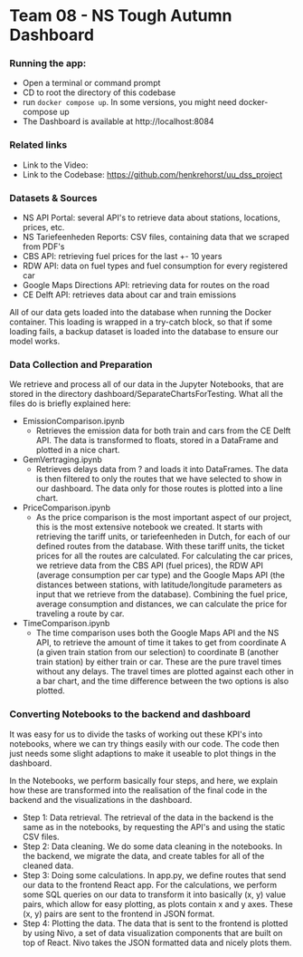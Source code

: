 # Team 08 - NS Tough Autumn Dashboard

### Running the app:
- Open a terminal or command prompt
- CD to root the directory of this codebase
- run ``docker compose up``. In some versions, you might need docker-compose up
- The Dashboard is available at http://localhost:8084

### Related links 
- Link to the Video: 
- Link to the Codebase: https://github.com/henkrehorst/uu_dss_project

### Datasets & Sources
- NS API Portal: several API's to retrieve data about stations, locations, prices, etc.
- NS Tariefeenheden Reports: CSV files, containing data that we scraped from PDF's
- CBS API: retrieving fuel prices for the last +- 10 years
- RDW API: data on fuel types and fuel consumption for every registered car
- Google Maps Directions API: retrieving data for routes on the road
- CE Delft API: retrieves data about car and train emissions

All of our data gets loaded into the database when running the Docker container. This loading is wrapped in a try-catch block, so that if some loading fails, a backup dataset is loaded into the database to ensure our model works.

### Data Collection and Preparation
We retrieve and process all of our data in the Jupyter Notebooks, that are stored in the directory dashboard/SeparateChartsForTesting. What all the files do is briefly explained here:
* EmissionComparison.ipynb
  * Retrieves the emission data for both train and cars from the CE Delft API. The data is transformed to floats, stored in a DataFrame and plotted in a nice chart.
* GemVertraging.ipynb<br>
  * Retrieves delays data from ? and loads it into DataFrames. The data is then filtered to only the routes that we have selected to show in our dashboard. The data only for those routes is plotted into a line chart.
* PriceComparison.ipynb<br>
  * As the price comparison is the most important aspect of our project, this is the most extensive notebook we created. It starts with retrieving the tariff units, or tariefeenheden in Dutch, for each of our defined routes from the database. With these tariff units, the ticket prices for all the routes are calculated. For calculating the car prices, we retrieve data from the CBS API (fuel prices), the RDW API (average consumption per car type) and the Google Maps API (the distances between stations, with latitude/longitude parameters as input that we retrieve from the database). Combining the fuel price, average consumption and distances, we can calculate the price for traveling a route by car.
* TimeComparison.ipynb<br>
  * The time comparison uses both the Google Maps API and the NS API, to retrieve the amount of time it takes to get from coordinate A (a given train station from our selection) to coordinate B (another train station) by either train or car. These are the pure travel times without any delays. The travel times are plotted against each other in a bar chart, and the time difference between the two options is also plotted.

### Converting Notebooks to the backend and dashboard
It was easy for us to divide the tasks of working out these KPI's into notebooks, where we can try things easily with our code. The code then just needs some slight adaptions to make it useable to plot things in the dashboard.

In the Notebooks, we perform basically four steps, and here, we explain how these are transformed into the realisation of the final code in the backend and the visualizations in the dashboard. <br>
* Step 1: Data retrieval. The retrieval of the data in the backend is the same as in the notebooks, by requesting the API's and using the static CSV files. 
* Step 2: Data cleaning. We do some data cleaning in the notebooks. In the backend, we migrate the data, and create tables for all of the cleaned data.
* Step 3: Doing some calculations. In app.py, we define routes that send our data to the frontend React app. For the calculations, we perform some SQL queries on our data to transform it into basically (x, y) value pairs, which allow for easy plotting, as plots contain x and y axes. These (x, y) pairs are sent to the frontend in JSON format.
* Step 4: Plotting the data. The data that is sent to the frontend is plotted by using Nivo, a set of data visualization components that are built on top of React. Nivo takes the JSON formatted data and nicely plots them.